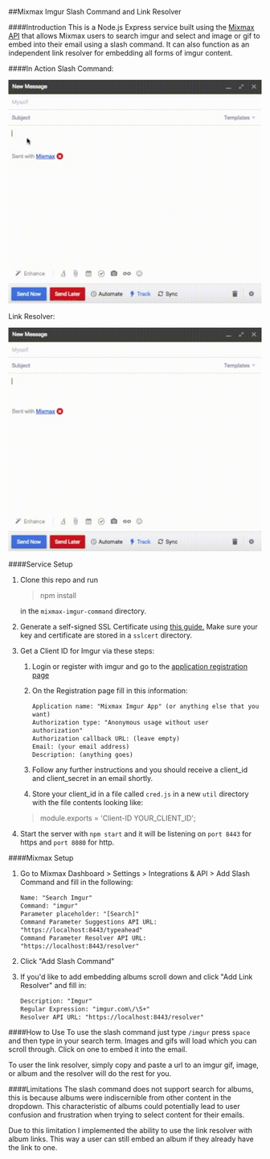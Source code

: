 ##Mixmax Imgur Slash Command and Link Resolver

####Introduction
This is a Node.js Express service built using the [Mixmax API](http://developer.mixmax.com/docs/getting-started) that allows Mixmax users to search imgur and select and image or gif to embed into their email using a slash command. It can also function as an independent link resolver for embedding all forms of imgur content.

####In Action
Slash Command:

![alt text](images/slash.gif)

Link Resolver:

![alt text](images/link.gif)

####Service Setup
1. Clone this repo and run

    >npm install

    in the `mixmax-imgur-command` directory.

2. Generate a self-signed SSL Certificate using [this guide.](http://www.akadia.com/services/ssh_test_certificate.html) Make sure your key and certificate are stored in a `sslcert` directory.

3. Get a Client ID for Imgur via these steps:
    
    1. Login or register with imgur and go to the [application registration page](https://api.imgur.com/oauth2/addclient) 
    2. On the Registration page fill in this information:

        ```
        Application name: "Mixmax Imgur App" (or anything else that you want)
        Authorization type: "Anonymous usage without user authorization"
        Authorization callback URL: (leave empty)
        Email: (your email address)
        Description: (anything goes)
        ```
    3. Follow any further instructions and you should receive a client_id and client_secret in an email shortly.
    4. Store your client_id in a file called `cred.js` in a new `util` directory with the file contents looking like:
    >module.exports = 'Client-ID YOUR_CLIENT_ID';


4. Start the server with `npm start` and it will be listening on `port 8443` for https and `port 8080` for http.


####Mixmax Setup
1. Go to Mixmax Dashboard > Settings > Integrations & API > Add Slash Command and fill in the following:

    ```
    Name: "Search Imgur"
    Command: "imgur"
    Parameter placeholder: "[Search]"
    Command Parameter Suggestions API URL: "https://localhost:8443/typeahead"
    Command Parameter Resolver API URL: "https://localhost:8443/resolver"
    ```
2. Click "Add Slash Command"

3. If you'd like to add embedding albums scroll down and click "Add Link Resolver" and fill in:
    ```
    Description: "Imgur"
    Regular Expression: "imgur.com\/\S+"
    Resolver API URL: "https://localhost:8443/resolver"
    ```


####How to Use
To use the slash command just type `/imgur` press `space` and then type in your search term. Images and gifs will load which you can scroll through. Click on one to embed it into the email.

To user the link resolver, simply copy and paste a url to an imgur gif, image, or album and the resolver will do the rest for you.

####Limitations
The slash command does not support search for albums, this is because albums were indiscernible from other content in the dropdown. This characteristic of albums could potentially lead to user confusion and frustration when trying to select content for their emails.

Due to this limitation I implemented the ability to use the link resolver with album links. This way a user can still embed an album if they already have the link to one.